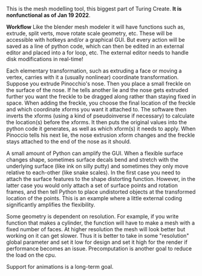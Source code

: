 This is the mesh modelling tool, this biggest part of Turing Create. **It is nonfunctional as of Jan 19 2022**.

**Workflow**
Like the blender mesh modeler it will have functions such as, extrude, split verts, move rotate scale geometry, etc. These will be accessible with hotkeys and/or a graphical GUI. But every action will be saved as a line of python code, which can then be edited in an external editor and placed into a for loop, etc. The external editor needs to handle disk modifications in real-time!

Each elementary transformation, such as extruding a face or moving a vertex, carries with it a (usually nonlinear) coordinate transformation. Suppose you extrude Pinocchio's nose. Then you place a small freckle on the surface of the nose. If he tells another lie and the nose gets extruded further you want the freckle to be dragged along rather than staying fixed in space. When adding the freckle, you choose the final location of the freckle and which coordinate xforms you want it attached to. The software then inverts the xforms (using a kind of pseudoinverse if necessary) to calculate the location(s) before the xforms. It then puts the original values into the python code it generates, as well as which xform(s) it needs to apply. When Pinoccio tells his next lie, the nose extrusion xform changes and the freckle stays attached to the end of the nose as it should.

A small amount of Python can amplify the GUI. When a flexible surface changes shape, sometimes surface decals bend and stretch with the underlying surface (like ink on silly putty) and sometimes they only move relative to each-other (like snake scales). In the first case you need to attach the surface features to the shape distorting function. However, in the latter case you would only attach a set of surface points and rotation frames, and then tell Python to place undistorted objects at the transformed location of the points. This is an example where a little external coding significantly amplifies the flexibility.

Some geometry is dependent on resolution. For example, if you write function that makes a cylinder, the function will have to make a mesh with a fixed number of faces. At higher resolution the mesh will look better but working on it can get slower. Thus it is better to take in some "resolution" global parameter and set it low for design and set it high for the render if performance becomes an issue. Precomputation is another goal to reduce the load on the cpu.

Support for animations is a long-term goal.
